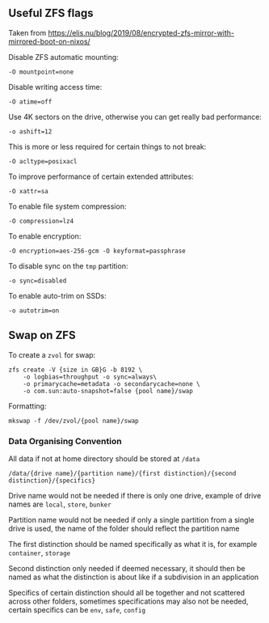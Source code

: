 ## Useful ZFS flags

Taken from <https://elis.nu/blog/2019/08/encrypted-zfs-mirror-with-mirrored-boot-on-nixos/>

Disable ZFS automatic mounting:

   `-O mountpoint=none`

Disable writing access time:

   `-O atime=off`

Use 4K sectors on the drive, otherwise you can get really bad performance:

   `-o ashift=12`

This is more or less required for certain things to not break:

   `-O acltype=posixacl`

To improve performance of certain extended attributes:

   `-O xattr=sa`

To enable file system compression:

   `-O compression=lz4`

To enable encryption:

   `-O encryption=aes-256-gcm -O keyformat=passphrase`

To disable sync on the `tmp` partition:

   `-o sync=disabled`

To enable auto-trim on SSDs:

   `-o autotrim=on`

## Swap on ZFS

To create a `zvol` for swap:

```
zfs create -V {size in GB}G -b 8192 \
    -o logbias=throughput -o sync=always\
    -o primarycache=metadata -o secondarycache=none \
    -o com.sun:auto-snapshot=false {pool name}/swap
```

Formatting:

```
mkswap -f /dev/zvol/{pool name}/swap
```

### Data Organising Convention

All data if not at home directory should be stored at `/data`

`/data/{drive name}/{partition name}/{first distinction}/{second distinction}/{specifics}`

Drive name would not be needed if there is only one drive, example of drive names are `local`, `store`, `bunker`

Partition name would not be needed if only a single partition from a single drive is used, the name of the folder should reflect the partition name

The first distinction should be named specifically as what it is, for example `container`, `storage`

Second distinction only needed if deemed necessary, it should then be named as what the distinction is about like if a subdivision in an application

Specifics of certain distinction should all be together and not scattered across other folders, sometimes specifications may also not be needed, certain specifics can be `env`, `safe`, `config`
